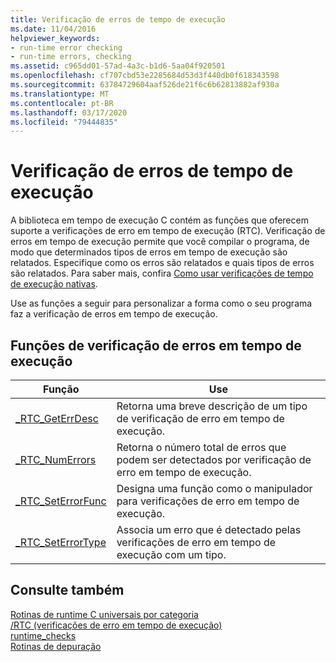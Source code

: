 ```yaml
---
title: Verificação de erros de tempo de execução
ms.date: 11/04/2016
helpviewer_keywords:
- run-time error checking
- run-time errors, checking
ms.assetid: c965dd01-57ad-4a3c-b1d6-5aa04f920501
ms.openlocfilehash: cf707cbd53e2285684d53d3f440db0f618343598
ms.sourcegitcommit: 63784729604aaf526de21f6c6b62813882af930a
ms.translationtype: MT
ms.contentlocale: pt-BR
ms.lasthandoff: 03/17/2020
ms.locfileid: "79444835"
---
```

# <a name="run-time-error-checking"></a>Verificação de erros de tempo de execução

A biblioteca em tempo de execução C contém as funções que oferecem suporte a verificações de erro em tempo de execução (RTC). Verificação de erros em tempo de execução permite que você compilar o programa, de modo que determinados tipos de erros em tempo de execução são relatados. Especifique como os erros são relatados e quais tipos de erros são relatados. Para saber mais, confira [Como usar verificações de tempo de execução nativas](/visualstudio/debugger/how-to-use-native-run-time-checks).

Use as funções a seguir para personalizar a forma como o seu programa faz a verificação de erros em tempo de execução.

## <a name="run-time-error-checking-functions"></a>Funções de verificação de erros em tempo de execução

|Função|Use|
|--------------|---------|
|[_RTC_GetErrDesc](../c-runtime-library/reference/rtc-geterrdesc.md)|Retorna uma breve descrição de um tipo de verificação de erro em tempo de execução.|
|[_RTC_NumErrors](../c-runtime-library/reference/rtc-numerrors.md)|Retorna o número total de erros que podem ser detectados por verificação de erro em tempo de execução.|
|[_RTC_SetErrorFunc](../c-runtime-library/reference/rtc-seterrorfunc.md)|Designa uma função como o manipulador para verificações de erro em tempo de execução.|
|[_RTC_SetErrorType](../c-runtime-library/reference/rtc-seterrortype.md)|Associa um erro que é detectado pelas verificações de erro em tempo de execução com um tipo.|

## <a name="see-also"></a>Consulte também

[Rotinas de runtime C universais por categoria](../c-runtime-library/run-time-routines-by-category.md)<br/>
[/RTC (verificações de erro em tempo de execução)](../build/reference/rtc-run-time-error-checks.md)<br/>
[runtime_checks](../preprocessor/runtime-checks.md)<br/>
[Rotinas de depuração](../c-runtime-library/debug-routines.md)<br/>
